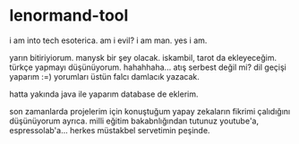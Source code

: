 # lenormand-tool
i am into tech esoterica. am i evil? i am man. yes i am.


yarın bitiriyiorum. manysk bir şey olacak.
iskambil, tarot da ekleyeceğim. türkçe yapmayı düşünüyorum. hahahhaha... atış serbest değil mi? dil geçişi yaparım :=)
yorumları üstün falcı damlacık yazacak.

hatta yakında java ile yaparım database de eklerim.

son zamanlarda projelerim için konuştuğum yapay zekaların fikrimi çalıdığını düşünüyorum ayrıca.
milli eğitim bakabnlığından tutunuz youtube'a, espressolab'a... 
herkes müstakbel servetimin peşinde.
